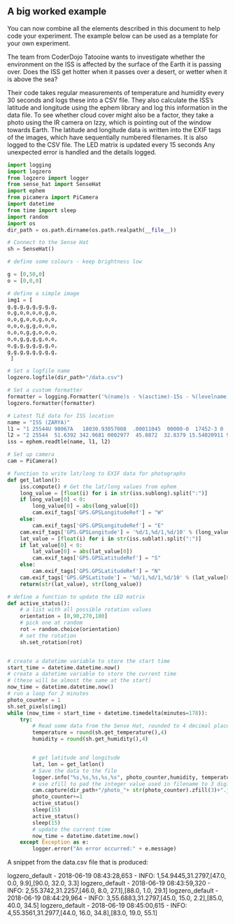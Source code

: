 ## A big worked example
You can now combine all the elements described in this document to help code your experiment. The example below can be used as a template for your own experiment.

The team from CoderDojo Tatooine wants to investigate whether the environment on the ISS is affected by the surface of the Earth it is passing over. Does the ISS get hotter when it passes over a desert, or wetter when it is above the sea?

Their code takes regular measurements of temperature and humidity every 30 seconds and logs these into a CSV file.
They also calculate the ISS’s latitude and longitude using the ephem library and log this information in the data file.
To see whether cloud cover might also be a factor, they take a photo using the IR camera on Izzy, which is pointing out of the window towards Earth.
The latitude and longitude data is written into the EXIF tags of the images, which have sequentially numbered filenames.  It is also logged to the CSV file.
The LED matrix is updated every 15 seconds
Any unexpected error is handled and the details logged.

```python
import logging
import logzero
from logzero import logger
from sense_hat import SenseHat
import ephem
from picamera import PiCamera
import datetime
from time import sleep
import random
import os
dir_path = os.path.dirname(os.path.realpath(__file__))

# Connect to the Sense Hat
sh = SenseHat()

# define some colours - keep brightness low

g = [0,50,0]
o = [0,0,0]

# define a simple image
img1 = [
g,g,g,g,g,g,g,g,
o,g,o,o,o,o,g,o,
o,o,g,o,o,g,o,o,
o,o,o,g,g,o,o,o,
o,o,o,g,g,o,o,o,
o,o,g,g,g,g,o,o,
o,g,g,g,g,g,g,o,
g,g,g,g,g,g,g,g,
 ]

# Set a logfile name
logzero.logfile(dir_path+"/data.csv")

# Set a custom formatter
formatter = logging.Formatter('%(name)s - %(asctime)-15s - %(levelname)s: %(message)s');
logzero.formatter(formatter)

# Latest TLE data for ISS location
name = "ISS (ZARYA)"
l1 = "1 25544U 98067A   18030.93057008  .00011045  00000-0  17452-3 0  9997"
l2 = "2 25544  51.6392 342.9681 0002977  45.8872  32.8379 15.54020911 97174"
iss = ephem.readtle(name, l1, l2)

# Set up camera
cam = PiCamera()

# function to write lat/long to EXIF data for photographs
def get_latlon():
    iss.compute() # Get the lat/long values from ephem
    long_value = [float(i) for i in str(iss.sublong).split(":")]
    if long_value[0] < 0:
        long_value[0] = abs(long_value[0])
        cam.exif_tags['GPS.GPSLongitudeRef'] = "W"
    else:
        cam.exif_tags['GPS.GPSLongitudeRef'] = "E"
    cam.exif_tags['GPS.GPSLongitude'] = '%d/1,%d/1,%d/10' % (long_value[0], long_value[1], long_value[2]*10)
    lat_value = [float(i) for i in str(iss.sublat).split(":")]
    if lat_value[0] < 0:
        lat_value[0] = abs(lat_value[0])
        cam.exif_tags['GPS.GPSLatitudeRef'] = "S"
    else:
        cam.exif_tags['GPS.GPSLatitudeRef'] = "N"
    cam.exif_tags['GPS.GPSLatitude'] = '%d/1,%d/1,%d/10' % (lat_value[0], lat_value[1], lat_value[2]*10)
    return(str(lat_value), str(long_value))

# define a function to update the LED matrix
def active_status():
    # a list with all possible rotation values
    orientation = [0,90,270,180]
    # pick one at random
    rot = random.choice(orientation)
    # set the rotation
    sh.set_rotation(rot)


# create a datetime variable to store the start time
start_time = datetime.datetime.now()
# create a datetime variable to store the current time
# (these will be almost the same at the start)
now_time = datetime.datetime.now()
# run a loop for 2 minutes
photo_counter = 1
sh.set_pixels(img1)
while (now_time < start_time + datetime.timedelta(minutes=178)):
    try:
        # Read some data from the Sense Hat, rounded to 4 decimal places
        temperature = round(sh.get_temperature(),4)
        humidity = round(sh.get_humidity(),4)


        # get latitude and longitude
        lat, lon = get_latlon()
        # Save the data to the file
        logger.info("%s,%s,%s,%s,%s", photo_counter,humidity, temperature, lat, lon )
        # use zfill to pad the integer value used in filename to 3 digits (e.g. 001, 002...)
        cam.capture(dir_path+"/photo_"+ str(photo_counter).zfill(3)+".jpg")
        photo_counter+=1
        active_status()
        sleep(15)
        active_status()
        sleep(15)
        # update the current time
        now_time = datetime.datetime.now()
    except Exception as e:
        logger.error("An error occurred:" + e.message)
```

A snippet from the data.csv file that is produced:

logzero_default - 2018-06-19 08:43:28,653 - INFO: 1,54.9445,31.2797,[47.0, 0.0, 9.9],[90.0, 32.0, 3.3]
logzero_default - 2018-06-19 08:43:59,320 - INFO: 2,55.3742,31.2257,[46.0, 8.0, 27.1],[88.0, 1.0, 29.1]
logzero_default - 2018-06-19 08:44:29,964 - INFO: 3,55.6883,31.2797,[45.0, 15.0, 2.2],[85.0, 40.0, 34.5]
logzero_default - 2018-06-19 08:45:00,615 - INFO: 4,55.3561,31.2977,[44.0, 16.0, 34.8],[83.0, 19.0, 55.1]
